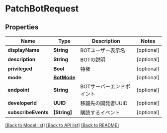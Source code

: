 # PatchBotRequest

## Properties
Name | Type | Description | Notes
------------ | ------------- | ------------- | -------------
**displayName** | **String** | BOTユーザー表示名 | [optional] 
**description** | **String** | BOTの説明 | [optional] 
**privileged** | **Bool** | 特権 | [optional] 
**mode** | [**BotMode**](BotMode.md) |  | [optional] 
**endpoint** | **String** | BOTサーバーエンドポイント | [optional] 
**developerId** | **UUID** | 移譲先の開発者UUID | [optional] 
**subscribeEvents** | **[String]** | 購読するイベント | [optional] 

[[Back to Model list]](../README.md#documentation-for-models) [[Back to API list]](../README.md#documentation-for-api-endpoints) [[Back to README]](../README.md)



